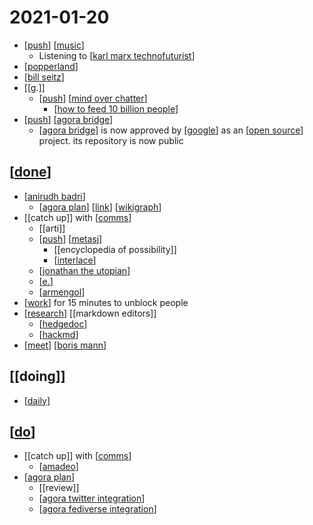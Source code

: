 # 2021-01-20

- [[push]] [[music]]
  - Listening to [[karl marx technofuturist]]
- [[popperland]]
- [[bill seitz]]
- [[g.]]
  - [[push]] [[mind over chatter]]
    - [[how to feed 10 billion people]]
- [[push]] [[agora bridge]]
  - [[agora bridge]] is now approved by [[google]] as an [[open source]] project. its repository is now public
  

## [[done]]
- [[anirudh badri]]
  - [[agora plan]] [[link]] [[wikigraph]]
- [[catch up]] with [[comms]]
  - [[arti]]
  - [[push]] [[metasj]]
    - [[encyclopedia of possibility]]
    - [[interlace]]
  - [[jonathan the utopian]]
  - [[e.]]
  - [[armengol]]
- [[work]] for 15 minutes to unblock people
- [[research]] [[markdown editors]]
  - [[hedgedoc]]
  - [[hackmd]]
- [[meet]] [[boris mann]]

## [[doing]]
- [[daily]]
## [[do]]
- [[catch up]] with [[comms]]
  - [[amadeo]]
- [[agora plan]]
  - [[review]]
  - [[agora twitter integration]]
  - [[agora fediverse integration]]



[//begin]: # "Autogenerated link references for markdown compatibility"
[push]: ../push "Push"
[music]: ../music "Music"
[karl marx technofuturist]: ../karl-marx-technofuturist "Karl Marx Technofuturist"
[popperland]: ../popperland "Popperland"
[bill seitz]: ../bill-seitz "Bill Seitz"
[mind over chatter]: ../mind-over-chatter "Mind over Chatter"
[how to feed 10 billion people]: ../how-to-feed-10-billion-people "How to Feed 10 Billion People"
[agora bridge]: ../agora-bridge "Agora Bridge"
[google]: ../google "Google"
[open source]: ../open-source "Open Source"
[done]: ../done "done"
[anirudh badri]: ../anirudh-badri "Anirudh Badri"
[agora plan]: ../agora-plan "Agora Plan"
[link]: ../link "Link"
[wikigraph]: ../wikigraph "Wikigraph"
[comms]: ../comms "Comms"
[metasj]: ../metasj "Metasj"
[interlace]: ../interlace "Interlace"
[jonathan the utopian]: ../jonathan-the-utopian "Jonathan the Utopian"
[e.]: ../e "E."
[armengol]: ../armengol "Armengol"
[work]: ../work "Work"
[research]: ../research "Research"
[hedgedoc]: ../hedgedoc "Hedgedoc"
[hackmd]: ../hackmd "Hackmd"
[meet]: ../meet "Meet"
[boris mann]: ../boris-mann "Boris Mann"
[daily]: ../daily "Daily"
[do]: ../do "Do"
[amadeo]: ../amadeo "Amadeo"
[agora twitter integration]: ../agora-twitter-integration "Agora Twitter Integration"
[agora fediverse integration]: ../agora-fediverse-integration "Agora Fediverse Integration"
[//end]: # "Autogenerated link references"